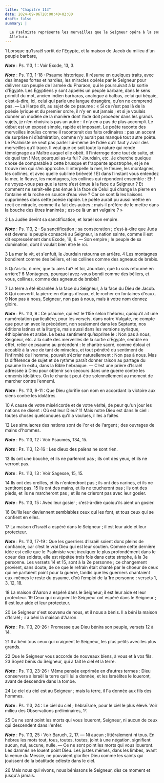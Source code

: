 ```yaml
---
title: "Chapitre 113"
date: 2024-09-06T20:00:40+02:00
draft: false
summary: |
  
  Le Psalmiste représente les merveilles que le Seigneur opéra à la sortie d’Egypte, au passage de la mer Rouge et du Jourdain, fait ressortir la vanité des idoles, et rapporte la bénédiction du Seigneur sur Israël.
  Alleluia.
---
```



1 Lorsque qu'Israël sortit de l'Egypte, et la maison de Jacob du milieu d'un peuple barbare,

***Note*** :  Ps. 113, 1 : Voir Exode, 13, 3.

***Note*** :  Ps. 113, 1-18 : Psaume historique. Il résume en quelques traits, avec des images fortes et hardies, les miracles opérés par le Seigneur pour délivrer son peuple de l’armée du Pharaon, qui le poursuivait à la sortie d’Egypte. Les Egyptiens y sont appelés un peuple barbare, dans le sens primitif du mot, ancien indien barbaras, analogue à balbus, celui qui bégaie, c’est-à-dire, ici, celui qui parle une langue étrangère, qu’on ne comprend pas. ― La Harpe dit, au sujet de ce psaume : « Si ce n’est pas là de la poésie lyrique et du premier ordre, il n’y en eut jamais ; et si je voulais donner un modèle de la manière dont l’ode doit procéder dans les grands sujets, je n’en choisirais pas un autre : il n’y en a pas de plus accompli. Le début est un exposé simple, rapide et imposant. Le poète raconte des merveilles inouïes comme il raconterait des faits ordinaires : pas un accent de surprise ni d’admiration, comme n’y aurait pas manqué tout autre poète. Le Psalmiste ne veut pas parler lui-même de l’idée qu’il
faut y avoir des merveilles qu’il trace. Il veut que ce soit toute la nature qui rende témoignage au Maître auquel elle obéit. Il l’interroge donc tout de suite, et de quel ton ! Mer, pourquoi as-tu fui ? Jourdain, etc. Je cherche quelque chose de comparable à cette brusque et frappante apostrophe, et je ne trouve rien qui s’en approche. Il interpelle la mer, le fleuve, les montagnes, les collines, et avec quelle sublime brièveté ! Et dans l’instant vous entendez la mer, le fleuve, les montagnes, les collines qui répondent ensemble : Eh ! ne voyez-vous pas que la terre s’est émue à la face du Seigneur ? Et comment ne serait-elle pas émue à la face de Celui qui change la pierre en fontaine et la roche en source d’eau vive ? Car ce sont là les liaisons supprimées dans cette poésie rapide. Le poète aurait pu aussi mettre en récit ce miracle, comme il a fait des autres ; mais il préfère de le mettre dans la bouche des êtres inanimés ; est-ce là un art vulgaire ? »

2 La Judée devint sa sanctification, et Israël son empire.

***Note*** :  Ps. 113, 2 : Sa sanctification ; sa consécration ; c’est-à-dire que Juda est devenu le peuple consacré au Seigneur, la nation sainte, comme il est dit expressément dans Exode, 19, 6. ― Son empire ; le peuple de sa domination, dont il voulait bien être le roi.


3 La mer le vit, et s'enfuit, le Jourdain retourna en arrière. 4 Les montagnes bondirent comme des béliers, et les collines comme des agneaux de brebis.


5 Qu'as-tu, ô mer, que tu aies fui? et toi, Jourdain, que tu sois retourné en arrière? 6 Montagnes, pourquoi avez-vous bondi comme des béliers, et vous, collines, comme des agneaux de brebis?


7 La terre a été ébranlée à la face du Seigneur, à la face du Dieu de Jacob. 8 Qui convertit la pierre en étangs d'eaux, et le rocher en fontaines d'eaux. 9 Non pas à nous, Seigneur, non pas à nous, mais à votre nom donnez gloire.

***Note*** :  Ps. 113, 9 : Ce psaume, qui est le 115e selon l’hébreu, quoiqu’il ait une numérotation particulière, pour les versets, dans notre Vulgate, ne compte que pour un avec le précédent, non seulement dans les Septante, nos éditions latines et la liturgie, mais aussi dans les versions syriaque, éthiopienne et arabe. Le beau sentiment qu’exprime le : Non pas à nous, Seigneur, etc. à la suite des merveilles de la sortie d’Egypte, semble en effet, relier ce psaume au précédent : le chantre sacré, comme ébloui et accablé à la vue de tant de miracles, et tout pénétré du sentiment de l’infirmité de l’homme, pouvait s’écrier naturellement : Non pas à nous. Mas la différence de sujet et de rythme paraît donner raison au partage du psaume In exitu, dans la Bible hébraïque. ― C’est une prière d’Israël adressée à Dieu pour obtenir son secours dans une guerre contre les ennemis idolâtres. On le chantait peut-être solennellement au moment de marcher contre l’ennemi.

***Note*** :  Ps. 113, 9-11 : Que Dieu glorifie son nom en accordant la victoire aux siens contre les idolâtres.

10 A cause de votre miséricorde et de votre vérité, de peur qu'un jour les nations ne disent : Où est leur Dieu? 11 Mais notre Dieu est dans le ciel : toutes choses quelconques qu'il a voulues, il les a faites.


12 Les simulacres des nations sont de l'or et de l'argent ; des ouvrages de mains d'hommes.

***Note*** :  Ps. 113, 12 : Voir Psaumes, 134, 15.

***Note*** :  Ps. 113, 12-16 : Les dieux des païens ne sont rien.

13 Ils ont une bouche, et ils ne parleront pas ; ils ont des yeux, et ils ne verront pas.

***Note*** :  Ps. 113, 13 : Voir Sagesse, 15, 15.

14 Ils ont des oreilles, et ils n'entendront pas ; ils ont des narines, et ils ne sentiront pas. 15 Ils ont des mains, et ils ne toucheront pas ; ils ont des pieds, et ils ne marcheront pas ; et ils ne crieront pas avec leur gosier.

***Note*** :  Ps. 113, 15 : Avec leur gosier ; c’est-à-dire quoiqu’ils aient un gosier.

16 Qu'ils leur deviennent semblables ceux qui les font, et tous ceux qui se confient en elles.


17 La maison d'Israël a espéré dans le Seigneur ; il est leur aide et leur protecteur.

***Note*** :  Ps. 113, 17-19 : Que les guerriers d’Israël soient donc pleins de confiance, car c’est le vrai Dieu qui est leur soutien. Comme cette dernière idée est celle que le Psalmiste veut inculquer le plus profondément dans le coeur des soldats, elle est répétée trois fois dans cette strophe, à la 3e personne. Les versets 14 et 15, sont à la 2e personne ; ce changement provient, sans doute, de ce que le refrain était chanté par le choeur de ceux qui ne partaient point pour la guerre, tandis que les guerriers chantaient eux-mêmes le reste du psaume, d’où l’emploi de la 1re personne : versets 1, 3, 12, 18.

18 La maison d'Aaron a espéré dans le Seigneur; il est leur aide et leur protecteur. 19 Ceux qui craignent le Seigneur ont espéré dans le Seigneur ; il est leur aide et leur protecteur.


20 Le Seigneur s'est souvenu de nous, et il nous a bénis. Il a béni la maison d'Israël ; il a béni la maison d'Aaron.

***Note*** :  Ps. 113, 20-26 : Promesse que Dieu bénira son peuple, versets 12 à 14.

21 Il a béni tous ceux qui craignent le Seigneur, les plus petits avec les plus grands.


22 Que le Seigneur vous accorde de nouveaux biens, à vous et à vos fils. 23 Soyez bénis du Seigneur, qui a fait le ciel et la terre.

***Note*** :  Ps. 113, 23-26 : Même pensée exprimée en d’autres termes : Dieu conservera à Israël la terre qu’il lui a donnée, et les Israélites le loueront, avant de descendre dans la tombe.

24 Le ciel du ciel est au Seigneur ; mais la terre, il l'a donnée aux fils des hommes.

***Note*** :  Ps. 113, 24 : Le ciel du ciel ; hébraïsme, pour le ciel le plus élevé. Voir milieu des Observations préliminaires, 1°.


25 Ce ne sont point les morts qui vous loueront, Seigneur, ni aucun de ceux qui descendent dans l'enfer.

***Note*** :  Ps. 113, 25 : Voir Baruch, 2, 17. ― Ni aucun ; littéralement ni tous. En hébreu les mots tout, tous, toutes, toutes, joint à une négation, signifient aucun, nul, aucune, nulle. ― Ce ne sont point les morts qui vous loueront. Les damnés ne louent point Dieu. Les justes mêmes, dans les limbes, avant la venue du Messie, ne pouvaient glorifier Dieu comme les saints qui jouissent de la béatitude céleste dans le ciel.

26 Mais nous qui vivons, nous bénissons le Seigneur, dès ce moment et jusqu'à jamais.

